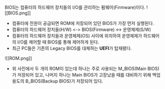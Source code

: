 BIOS는 컴퓨터의 하드웨어 장치들의 I/O를 관리하는 펌웨어(Firmware)이다.
![[BIOS.png]]
- 컴퓨터에 전원이 공급되면 ROM에 저장되어 있던 BIOS가 가장 먼저 실행된다.
- 컴퓨터의 하드웨어 장치들(H/W) <-> BIOS(Firmware) <-> 운영체제(S/W)
- 컴퓨터의 하드웨어 장치들과 운영체제(OS) 사이에 위치하여 운영체제가 하드웨어의 I/O를 제어할 때 BIOS를 통해 제어하게 된다.
- 최근 PC들은 기존의 Legacy BIOS를 대체하는 **UEFI**가 탑재됐다.

![[ROM.png]]
- 위 사진에서 두 개의 ROM이 있는데 하나는 주로 사용되는 M_BIOS(Main BIOS)가 저장되어 있고, 나머지 하나는 Main BIOS가 고장났을 때를 대비하기 위해 백업 용도의 B_BIOS(Backup BIOS)가 저장되어 있다.
